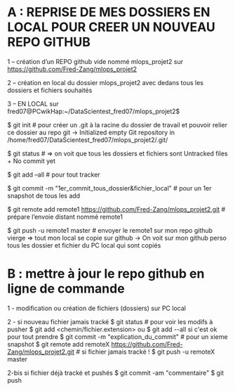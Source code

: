 # A : REPRISE DE MES DOSSIERS EN LOCAL POUR CREER UN NOUVEAU REPO GITHUB

1 – création d’un REPO github vide nommé mlops_projet2 sur https://github.com/Fred-Zang/mlops_projet2

2 – création en local du dossier mlops_projet2 avec dedans tous les dossiers et fichiers souhaités

3 – EN LOCAL sur   fred07@PCwikHap:~/DataScientest_fred07/mlops_projet2$

$ git init  # pour créer un .git à la racine du dossier de travail et pouvoir relier ce dossier au repo git
->	Initialized empty Git repository in /home/fred07/DataScientest_fred07/mlops_projet2/.git/

$ git status # => on voit que tous les dossiers et fichiers sont Untracked files + No commit yet

$ git add –all  # pour tout tracker

$ git commit -m "1er_commit_tous_dossier&fichier_local"  # pour un 1er snapshot de tous les add

$ git remote add remote1 https://github.com/Fred-Zang/mlops_projet2.git   # prépare l’envoie distant nommé remote1

$ git push -u remote1 master  # envoyer le remote1 sur mon repo github vierge => tout mon local se copie sur github
->	On voit sur mon github perso tous les dossier et fichier du PC local qui sont copiés

# B : mettre à jour le repo github en ligne de commande

1 - modification ou création de fichiers (dossiers) sur PC local

2 - si nouveau fichier jamais tracké
$ git status # pour voir les modifs à pusher
$ git add <chemin/fichier.extension>  ou $ git add --all si c'est ok pour tout prendre
$ git commit -m "explication_du_commit"  # pour un xieme snapshot 
$ git remote add remoteX https://github.com/Fred-Zang/mlops_projet2.git # si fichier jamais tracké !
$ git push -u remoteX master

2-bis si fichier déjà tracké et pushés
$ git commit -am "commentaire"
$ git push

